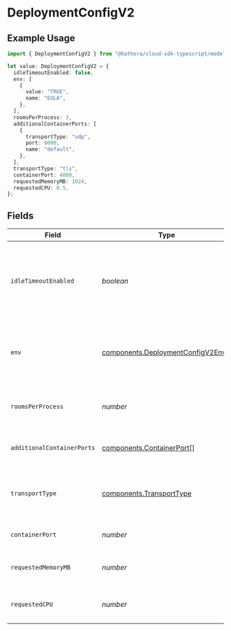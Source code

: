 # DeploymentConfigV2

## Example Usage

```typescript
import { DeploymentConfigV2 } from "@hathora/cloud-sdk-typescript/models/components";

let value: DeploymentConfigV2 = {
  idleTimeoutEnabled: false,
  env: [
    {
      value: "TRUE",
      name: "EULA",
    },
  ],
  roomsPerProcess: 3,
  additionalContainerPorts: [
    {
      transportType: "udp",
      port: 8000,
      name: "default",
    },
  ],
  transportType: "tls",
  containerPort: 4000,
  requestedMemoryMB: 1024,
  requestedCPU: 0.5,
};
```

## Fields

| Field                                                                                                            | Type                                                                                                             | Required                                                                                                         | Description                                                                                                      | Example                                                                                                          |
| ---------------------------------------------------------------------------------------------------------------- | ---------------------------------------------------------------------------------------------------------------- | ---------------------------------------------------------------------------------------------------------------- | ---------------------------------------------------------------------------------------------------------------- | ---------------------------------------------------------------------------------------------------------------- |
| `idleTimeoutEnabled`                                                                                             | *boolean*                                                                                                        | :heavy_check_mark:                                                                                               | Option to shut down processes that have had no new connections or rooms<br/>for five minutes.                    |                                                                                                                  |
| `env`                                                                                                            | [components.DeploymentConfigV2Env](../../models/components/deploymentconfigv2env.md)[]                           | :heavy_check_mark:                                                                                               | The environment variable that our process will have access to at runtime.                                        |                                                                                                                  |
| `roomsPerProcess`                                                                                                | *number*                                                                                                         | :heavy_check_mark:                                                                                               | Governs how many [rooms](https://hathora.dev/docs/concepts/hathora-entities#room) can be scheduled in a process. | 3                                                                                                                |
| `additionalContainerPorts`                                                                                       | [components.ContainerPort](../../models/components/containerport.md)[]                                           | :heavy_minus_sign:                                                                                               | Additional ports your server listens on.                                                                         |                                                                                                                  |
| `transportType`                                                                                                  | [components.TransportType](../../models/components/transporttype.md)                                             | :heavy_check_mark:                                                                                               | Transport type specifies the underlying communication protocol to the exposed port.                              |                                                                                                                  |
| `containerPort`                                                                                                  | *number*                                                                                                         | :heavy_check_mark:                                                                                               | Default port the server listens on.                                                                              | 4000                                                                                                             |
| `requestedMemoryMB`                                                                                              | *number*                                                                                                         | :heavy_check_mark:                                                                                               | The amount of memory allocated to your process.                                                                  | 1024                                                                                                             |
| `requestedCPU`                                                                                                   | *number*                                                                                                         | :heavy_check_mark:                                                                                               | The number of cores allocated to your process.                                                                   | 0.5                                                                                                              |